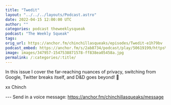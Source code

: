 ```yaml
---
title: "Twedit"
layout: "../../../layouts/Podcast.astro"
date: 2022-04-15 12:00:00 UTC
author: ""
categories: podcast theweeklysqueak
podcast: "The Weekly Squeak"
tags: 
orig_url: https://anchor.fm/chinchillasqueaks/episodes/Twedit-e1h79bv
podcast_embed: https://anchor.fm/s/2ab8734/podcast/play/50619199/https%3A%2F%2Fd3ctxlq1ktw2nl.cloudfront.net%2Fstaging%2F2022-3-15%2F663e9836-f93c-a56e-9732-12e74ed81333.mp3
image: images/347957-1547538871578-ff838ea05458a.jpg
permalink: /:categories/:title/
---
```

In this issue I cover the far-reaching nuances of privacy, switching from Google, Twitter breaks itself, and D&D goes beyond! 🎲

xx Chinch

--- Send in a voice message: https://anchor.fm/chinchillasqueaks/message